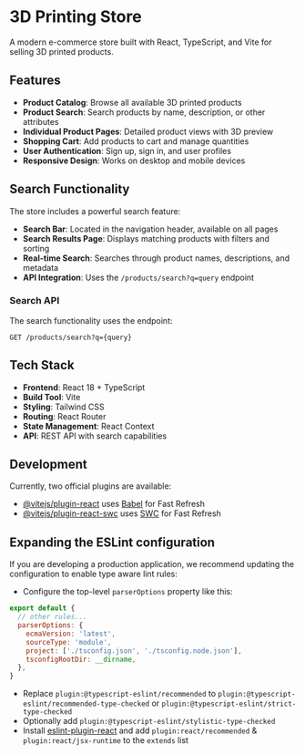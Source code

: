 # 3D Printing Store

A modern e-commerce store built with React, TypeScript, and Vite for selling 3D printed products.

## Features

- **Product Catalog**: Browse all available 3D printed products
- **Product Search**: Search products by name, description, or other attributes
- **Individual Product Pages**: Detailed product views with 3D preview
- **Shopping Cart**: Add products to cart and manage quantities  
- **User Authentication**: Sign up, sign in, and user profiles
- **Responsive Design**: Works on desktop and mobile devices

## Search Functionality

The store includes a powerful search feature:

- **Search Bar**: Located in the navigation header, available on all pages
- **Search Results Page**: Displays matching products with filters and sorting
- **Real-time Search**: Searches through product names, descriptions, and metadata
- **API Integration**: Uses the `/products/search?q=query` endpoint

### Search API

The search functionality uses the endpoint:
```
GET /products/search?q={query}
```

## Tech Stack

- **Frontend**: React 18 + TypeScript
- **Build Tool**: Vite
- **Styling**: Tailwind CSS
- **Routing**: React Router
- **State Management**: React Context
- **API**: REST API with search capabilities

## Development

Currently, two official plugins are available:

- [@vitejs/plugin-react](https://github.com/vitejs/vite-plugin-react/blob/main/packages/plugin-react/README.md) uses [Babel](https://babeljs.io/) for Fast Refresh
- [@vitejs/plugin-react-swc](https://github.com/vitejs/vite-plugin-react-swc) uses [SWC](https://swc.rs/) for Fast Refresh

## Expanding the ESLint configuration

If you are developing a production application, we recommend updating the configuration to enable type aware lint rules:

- Configure the top-level `parserOptions` property like this:

```js
export default {
  // other rules...
  parserOptions: {
    ecmaVersion: 'latest',
    sourceType: 'module',
    project: ['./tsconfig.json', './tsconfig.node.json'],
    tsconfigRootDir: __dirname,
  },
}
```

- Replace `plugin:@typescript-eslint/recommended` to `plugin:@typescript-eslint/recommended-type-checked` or `plugin:@typescript-eslint/strict-type-checked`
- Optionally add `plugin:@typescript-eslint/stylistic-type-checked`
- Install [eslint-plugin-react](https://github.com/jsx-eslint/eslint-plugin-react) and add `plugin:react/recommended` & `plugin:react/jsx-runtime` to the `extends` list

